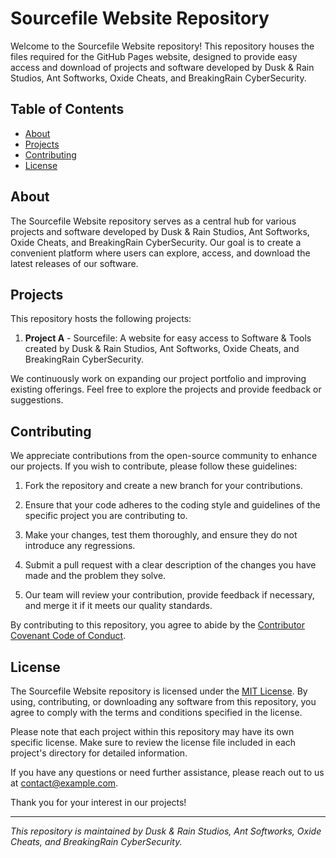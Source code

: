 # Sourcefile Website Repository

Welcome to the Sourcefile Website repository! This repository houses the files required for the GitHub Pages website, designed to provide easy access and download of projects and software developed by Dusk & Rain Studios, Ant Softworks, Oxide Cheats, and BreakingRain CyberSecurity.

## Table of Contents

- [About](#about)
- [Projects](#projects)
- [Contributing](#contributing)
- [License](#license)

## About

The Sourcefile Website repository serves as a central hub for various projects and software developed by Dusk & Rain Studios, Ant Softworks, Oxide Cheats, and BreakingRain CyberSecurity. Our goal is to create a convenient platform where users can explore, access, and download the latest releases of our software.

## Projects

This repository hosts the following projects:

1. **Project A** - Sourcefile: A website for easy access to Software & Tools created by Dusk & Rain Studios, Ant Softworks, Oxide Cheats, and BreakingRain CyberSecurity.

We continuously work on expanding our project portfolio and improving existing offerings. Feel free to explore the projects and provide feedback or suggestions.

## Contributing

We appreciate contributions from the open-source community to enhance our projects. If you wish to contribute, please follow these guidelines:

1. Fork the repository and create a new branch for your contributions.

2. Ensure that your code adheres to the coding style and guidelines of the specific project you are contributing to.

3. Make your changes, test them thoroughly, and ensure they do not introduce any regressions.

4. Submit a pull request with a clear description of the changes you have made and the problem they solve.

5. Our team will review your contribution, provide feedback if necessary, and merge it if it meets our quality standards.

By contributing to this repository, you agree to abide by the [Contributor Covenant Code of Conduct](CODE_OF_CONDUCT.md).

## License

The Sourcefile Website repository is licensed under the [MIT License](LICENSE). By using, contributing, or downloading any software from this repository, you agree to comply with the terms and conditions specified in the license.

Please note that each project within this repository may have its own specific license. Make sure to review the license file included in each project's directory for detailed information.

If you have any questions or need further assistance, please reach out to us at [contact@example.com](mailto:contact@example.com).

Thank you for your interest in our projects!

---

*This repository is maintained by Dusk & Rain Studios, Ant Softworks, Oxide Cheats, and BreakingRain CyberSecurity.*
